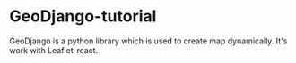 # GeoDjango-tutorial

GeoDjango is a python library which is used to create map dynamically. It's work with Leaflet-react.
